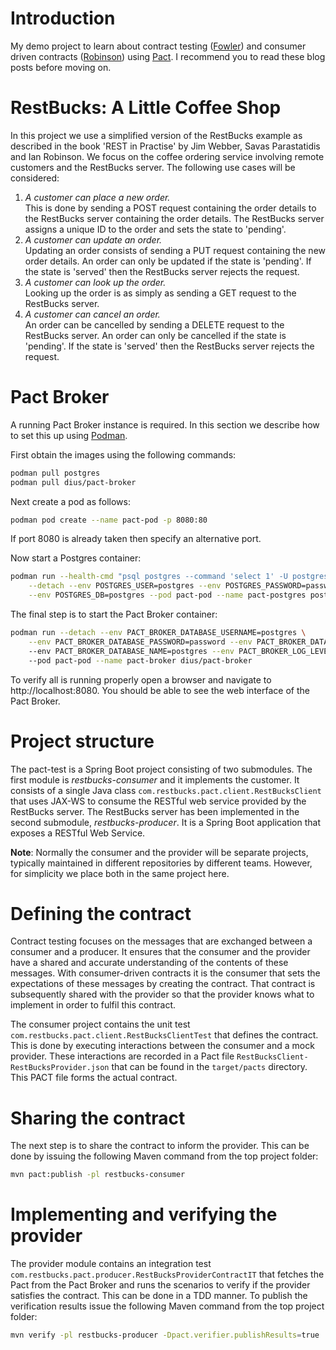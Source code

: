 # Introduction
My demo project to learn about contract testing ([Fowler][1]) and consumer driven contracts ([Robinson][2]) using
 [Pact][3]. I recommend you to read these blog posts before moving on.

# RestBucks: A Little Coffee Shop
In this project we use a simplified version of the RestBucks example as described in the book 'REST in Practise' by Jim
Webber, Savas Parastatidis and Ian Robinson. We focus on the coffee ordering service involving remote customers and the 
RestBucks server. The following use cases will be considered:

1. *A customer can place a new order.*\
This is done by sending a POST request containing the order details to the RestBucks server containing the order
details. The RestBucks server assigns a unique ID to the order and sets the state to 'pending'.
2. *A customer can update an order.*\
Updating an order consists of sending a PUT request containing the new order details. An order can only be updated if
the state is 'pending'. If the state is 'served' then the RestBucks server rejects the request.
3. *A customer can look up the order.*\
Looking up the order is as simply as sending a GET request to the RestBucks server.
4. *A customer can cancel an order.*\
An order can be cancelled by sending a DELETE request to the RestBucks server. An order can only be cancelled if the
state is 'pending'. If the state is 'served' then the RestBucks server rejects the request.

# Pact Broker
A running Pact Broker instance is required. In this section we describe how to set this up using
[Podman](https://podman.io/).

First obtain the images using the following commands:

```bash
podman pull postgres
podman pull dius/pact-broker
```

Next create a pod as follows:

```bash
podman pod create --name pact-pod -p 8080:80  
```

If port 8080 is already taken then specify an alternative port.

Now start a Postgres container:

```bash
podman run --health-cmd "psql postgres --command 'select 1' -U postgres" \
    --detach --env POSTGRES_USER=postgres --env POSTGRES_PASSWORD=password \
    --env POSTGRES_DB=postgres --pod pact-pod --name pact-postgres postgres
```

The final step is to start the Pact Broker container:

```bash
podman run --detach --env PACT_BROKER_DATABASE_USERNAME=postgres \
    --env PACT_BROKER_DATABASE_PASSWORD=password --env PACT_BROKER_DATABASE_HOST=localhost \ 
    --env PACT_BROKER_DATABASE_NAME=postgres --env PACT_BROKER_LOG_LEVEL=DEBUG \ 
    --pod pact-pod --name pact-broker dius/pact-broker 
```

To verify all is running properly open a browser and navigate to http://localhost:8080. You should be able to see the 
web interface of the Pact Broker.

# Project structure
The pact-test is a Spring Boot project consisting of two submodules. The first module is *restbucks-consumer* and it
implements the customer. It consists of a single Java class `com.restbucks.pact.client.RestBucksClient` 
that uses JAX-WS to consume the RESTful web service provided by the RestBucks server.
The RestBucks server has been implemented in the second submodule, *restbucks-producer*. It is a Spring Boot application
that exposes a RESTful Web Service.

**Note**: Normally the consumer and the provider will be separate projects, typically maintained in different
repositories by different teams. However, for simplicity we place both in the same project here.

# Defining the contract
Contract testing focuses on the messages that are exchanged between a consumer and a producer. It ensures that the
consumer and the provider have a shared and accurate understanding of the contents of these messages.
With consumer-driven contracts it is the consumer that sets the expectations of these messages by creating the contract.
That contract is subsequently shared with the provider so that the provider knows what to implement in order to fulfil
 this contract.

The consumer project contains the unit test `com.restbucks.pact.client.RestBucksClientTest` that defines the contract. 
This is done by executing interactions between the consumer and a mock provider. These interactions are recorded in a
Pact file `RestBucksClient-RestBucksProvider.json` that can be found in the `target/pacts` directory. This PACT file
forms the actual contract.

# Sharing the contract
The next step is to share the contract to inform the provider. This can be done by issuing the following Maven command
from the top project folder:

```bash
mvn pact:publish -pl restbucks-consumer
```

# Implementing and verifying the provider
The provider module contains an integration test `com.restbucks.pact.producer.RestBucksProviderContractIT` that fetches
the Pact from the Pact Broker and runs the scenarios to verify if the provider satisfies the contract. This can be done
in a TDD manner. To publish the verification results issue the following Maven command from the top project folder:

```bash
mvn verify -pl restbucks-producer -Dpact.verifier.publishResults=true
```
   
[1]: https://martinfowler.com/bliki/ContractTest.html "ContractTest"
[2]: https://martinfowler.com/articles/consumerDrivenContracts.html "Consumer-Driven Contracts: A Service Evolution 
Pattern"
[3]: https://pact.io/ "Pact"